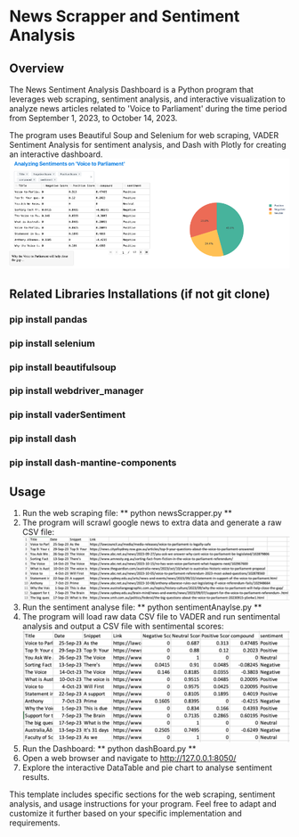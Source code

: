 # News Scrapper and Sentiment Analysis

## Overview

The News Sentiment Analysis Dashboard is a Python program that leverages web scraping, sentiment analysis, and interactive visualization to analyze news articles related to 'Voice to Parliament' during the time period from September 1, 2023, to October 14, 2023. 

The program uses Beautiful Soup and Selenium for web scraping, VADER Sentiment Analysis for sentiment analysis, and Dash with Plotly for creating an interactive dashboard.
![dashboard overview](image-1.png)


## Related Libraries Installations (if not git clone)

### pip install pandas
### pip install selenium
### pip install beautifulsoup
### pip install webdriver_manager
### pip install vaderSentiment
### pip install dash
### pip install dash-mantine-components

## Usage
1. Run the web scraping file:
    ** python newsScrapper.py **
2. The program will scrawl google news to extra data and generate a raw CSV file:
![original news data](image-2.png)
3. Run the sentiment analyse file:
   ** python sentimentAnaylse.py **
4. The program will load raw data CSV file to VADER and run sentimental analysis and output a CSV file with sentimental scores:
![sentimental analysis](image-3.png)
5. Run the Dashboard:
   ** python dashBoard.py **
6. Open a web browser and navigate to http://127.0.0.1:8050/
7. Explore the interactive DataTable and pie chart to analyse sentiment results.


This template includes specific sections for the web scraping, sentiment analysis, and usage instructions for your program. Feel free to adapt and customize it further based on your specific implementation and requirements.

